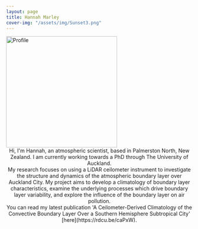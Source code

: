 ```yaml
---
layout: page
title: Hannah Marley
cover-img: "/assets/img/Sunset3.png"
---
```

<img src="/assets/img/chem_prep_round.png" alt="Profile" class="center" width="300" height="300"> 

<div align="center">Hi, I'm Hannah, an atmospheric scientist, based in Palmerston North, New Zealand. I am currently working towards a PhD through The University of Auckland. 

<div align="center">My research focuses on using a LiDAR ceilometer instrument to investigate the structure and dynamics of the atmospheric boundary layer over Auckland City. My project aims to develop a climatology of boundary layer characteristics, examine the underlying processes which drive boundary layer variability, and explore the influence of the boundary layer on air pollution.

<div align="center">You can read my latest publication 'A Ceilometer-Derived Climatology of the Convective Boundary Layer Over a Southern Hemisphere Subtropical City' [here](https://rdcu.be/caPxW).
